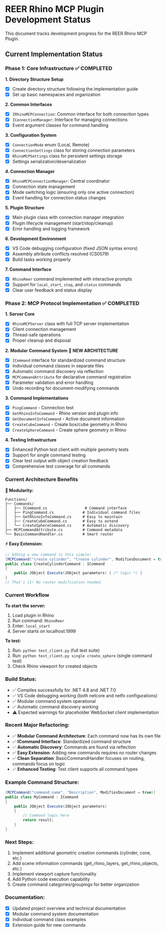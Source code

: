 # REER Rhino MCP Plugin Development Status

This document tracks development progress for the REER Rhino MCP Plugin.

## Current Implementation Status

### Phase 1: Core Infrastructure ✅ COMPLETED

**1. Directory Structure Setup**

- [x] Create directory structure following the implementation guide
- [x] Set up basic namespaces and organization

**2. Common Interfaces**

- [x] `IRhinoMCPConnection`: Common interface for both connection types
- [x] `IConnectionManager`: Interface for managing connections
- [x] Event argument classes for command handling

**3. Configuration System**

- [x] `ConnectionMode` enum (Local, Remote)
- [x] `ConnectionSettings` class for storing connection parameters
- [x] `RhinoMCPSettings` class for persistent settings storage
- [x] Settings serialization/deserialization

**4. Connection Manager**

- [x] `RhinoMCPConnectionManager`: Central coordinator
- [x] Connection state management
- [x] Mode switching logic (ensuring only one active connection)
- [x] Event handling for connection status changes

**5. Plugin Structure**

- [x] Main plugin class with connection manager integration
- [x] Plugin lifecycle management (start/stop/cleanup)
- [x] Error handling and logging framework

**6. Development Environment**

- [x] VS Code debugging configuration (fixed JSON syntax errors)
- [x] Assembly attribute conflicts resolved (CS0579)
- [x] Build tasks working properly

**7. Command Interface**

- [x] `RhinoReer` command implemented with interactive prompts
- [x] Support for `local_start`, `stop`, and `status` commands
- [x] Clear user feedback and status display

### Phase 2: MCP Protocol Implementation ✅ COMPLETED

**1. Server Core**

- [x] `RhinoMCPServer` class with full TCP server implementation
- [x] Client connection management
- [x] Thread-safe operations
- [x] Proper cleanup and disposal

**2. Modular Command System** 🎯 **NEW ARCHITECTURE**

- [x] `ICommand` interface for standardized command structure
- [x] Individual command classes in separate files
- [x] Automatic command discovery via reflection
- [x] `MCPCommandAttribute` for declarative command registration
- [x] Parameter validation and error handling
- [x] Undo recording for document-modifying commands

**3. Command Implementations**

- [x] `PingCommand` - Connection test
- [x] `GetRhinoInfoCommand` - Rhino version and plugin info
- [x] `GetDocumentInfoCommand` - Active document information
- [x] `CreateCubeCommand` - Create box/cube geometry in Rhino
- [x] `CreateSphereCommand` - Create sphere geometry in Rhino

**4. Testing Infrastructure**

- [x] Enhanced Python test client with multiple geometry tests
- [x] Support for single command testing
- [x] Clear test output with object creation feedback
- [x] Comprehensive test coverage for all commands

### Current Architecture Benefits

**🔧 Modularity:**

```
Functions/
├── Commands/
│   ├── ICommand.cs                 # Command interface
│   ├── PingCommand.cs             # Individual command files
│   ├── GetRhinoInfoCommand.cs     # Easy to maintain
│   ├── CreateCubeCommand.cs       # Easy to extend
│   └── CreateSphereCommand.cs     # Automatic discovery
├── MCPCommandAttribute.cs         # Command metadata
└── BasicCommandHandler.cs         # Smart router
```

**⚡ Easy Extension:**

```csharp
// Adding a new command is this simple:
[MCPCommand("create_cylinder", "Create cylinder", ModifiesDocument = true)]
public class CreateCylinderCommand : ICommand
{
    public JObject Execute(JObject parameters) { /* logic */ }
}
// That's it! No router modification needed.
```

### Current Workflow

**To start the server:**

1. Load plugin in Rhino
2. Run command: `RhinoReer`
3. Enter: `local_start`
4. Server starts on localhost:1999

**To test:**

1. Run: `python test_client.py` (full test suite)
2. Run: `python test_client.py single create_sphere` (single command test)
3. Check Rhino viewport for created objects

### Build Status:

- ✅ Compiles successfully for .NET 4.8 and .NET 7.0
- ✅ VS Code debugging working (both netcore and netfx configurations)
- ✅ Modular command system operational
- ✅ Automatic command discovery working
- ⚠️ Expected warnings for placeholder WebSocket client implementation

### Recent Major Refactoring:

- ✅ **Modular Command Architecture**: Each command now has its own file
- ✅ **ICommand Interface**: Standardized command structure
- ✅ **Automatic Discovery**: Commands are found via reflection
- ✅ **Easy Extension**: Adding new commands requires no router changes
- ✅ **Clean Separation**: BasicCommandHandler focuses on routing, commands focus on logic
- ✅ **Enhanced Testing**: Test client supports all command types

### Example Command Structure:

```csharp
[MCPCommand("command_name", "Description", ModifiesDocument = true)]
public class MyCommand : ICommand
{
    public JObject Execute(JObject parameters)
    {
        // Command logic here
        return result;
    }
}
```

### Next Steps:

1. Implement additional geometric creation commands (cylinder, cone, etc.)
2. Add scene information commands (get_rhino_layers, get_rhino_objects, etc.)
3. Implement viewport capture functionality
4. Add Python code execution capability
5. Create command categories/groupings for better organization

### Documentation:

- [x] Updated project overview and technical documentation
- [x] Modular command system documentation
- [x] Individual command class examples
- [x] Extension guide for new commands

